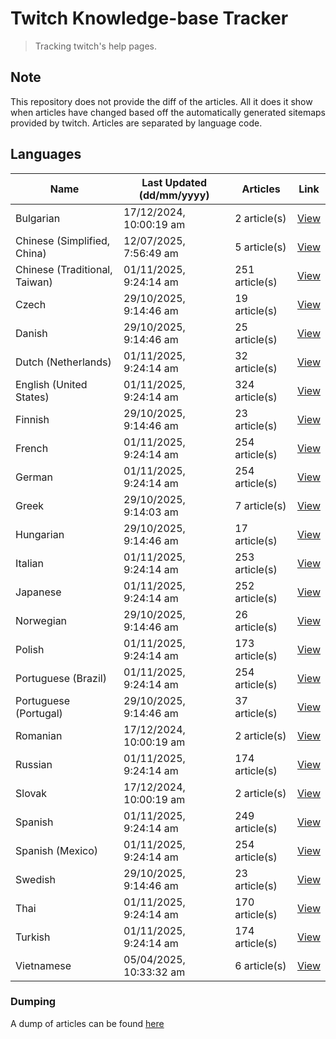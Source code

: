# Twitch Knowledge-base Tracker
> Tracking twitch's help pages. 

## Note
This repository does not provide the diff of the articles. All it does it show when articles have changed based
off the automatically generated sitemaps provided by twitch. Articles are separated by language code.

## Languages

| Name                          | Last Updated (dd/mm/yyyy) | Articles       | Link                   |
|-------------------------------|---------------------------|----------------|------------------------|
| Bulgarian                     | 17/12/2024, 10:00:19 am   | 2 article(s)   | [View](docs/bg.md)     |
| Chinese (Simplified, China)   | 12/07/2025, 7:56:49 am    | 5 article(s)   | [View](docs/zh_CN.md)  |
| Chinese (Traditional, Taiwan) | 01/11/2025, 9:24:14 am    | 251 article(s) | [View](docs/zh_TW.md)  |
| Czech                         | 29/10/2025, 9:14:46 am    | 19 article(s)  | [View](docs/cs.md)     |
| Danish                        | 29/10/2025, 9:14:46 am    | 25 article(s)  | [View](docs/da.md)     |
| Dutch (Netherlands)           | 01/11/2025, 9:24:14 am    | 32 article(s)  | [View](docs/nl_NL.md)  |
| English (United States)       | 01/11/2025, 9:24:14 am    | 324 article(s) | [View](docs/en_US.md)  |
| Finnish                       | 29/10/2025, 9:14:46 am    | 23 article(s)  | [View](docs/fi.md)     |
| French                        | 01/11/2025, 9:24:14 am    | 254 article(s) | [View](docs/fr.md)     |
| German                        | 01/11/2025, 9:24:14 am    | 254 article(s) | [View](docs/de.md)     |
| Greek                         | 29/10/2025, 9:14:03 am    | 7 article(s)   | [View](docs/el.md)     |
| Hungarian                     | 29/10/2025, 9:14:46 am    | 17 article(s)  | [View](docs/hu.md)     |
| Italian                       | 01/11/2025, 9:24:14 am    | 253 article(s) | [View](docs/it.md)     |
| Japanese                      | 01/11/2025, 9:24:14 am    | 252 article(s) | [View](docs/ja.md)     |
| Norwegian                     | 29/10/2025, 9:14:46 am    | 26 article(s)  | [View](docs/no.md)     |
| Polish                        | 01/11/2025, 9:24:14 am    | 173 article(s) | [View](docs/pl.md)     |
| Portuguese (Brazil)           | 01/11/2025, 9:24:14 am    | 254 article(s) | [View](docs/pt_BR.md)  |
| Portuguese (Portugal)         | 29/10/2025, 9:14:46 am    | 37 article(s)  | [View](docs/pt_PT.md)  |
| Romanian                      | 17/12/2024, 10:00:19 am   | 2 article(s)   | [View](docs/ro.md)     |
| Russian                       | 01/11/2025, 9:24:14 am    | 174 article(s) | [View](docs/ru.md)     |
| Slovak                        | 17/12/2024, 10:00:19 am   | 2 article(s)   | [View](docs/sk.md)     |
| Spanish                       | 01/11/2025, 9:24:14 am    | 249 article(s) | [View](docs/es.md)     |
| Spanish (Mexico)              | 01/11/2025, 9:24:14 am    | 254 article(s) | [View](docs/es_MX.md)  |
| Swedish                       | 29/10/2025, 9:14:46 am    | 23 article(s)  | [View](docs/sv.md)     |
| Thai                          | 01/11/2025, 9:24:14 am    | 170 article(s) | [View](docs/th.md)     |
| Turkish                       | 01/11/2025, 9:24:14 am    | 174 article(s) | [View](docs/tr.md)     |
| Vietnamese                    | 05/04/2025, 10:33:32 am   | 6 article(s)   | [View](docs/vi.md)     |

### Dumping
A dump of articles can be found [here](docs/RAW.md)